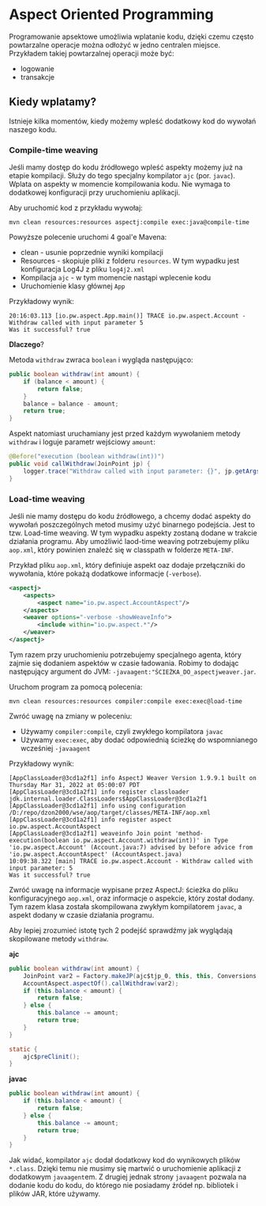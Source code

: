 # Aspect Oriented Programming

Programowanie apsektowe umożliwia wplatanie kodu, dzięki czemu często powtarzalne operacje można odłożyć w jedno centralen miejsce.
Przykładem takiej powtarzalnej operacji może być:
* logowanie
* transakcje

## Kiedy wplatamy?
Istnieje kilka momentów, kiedy możemy wpleść dodatkowy kod do wywołań naszego kodu.
### Compile-time weaving
Jeśli mamy dostęp do kodu źródłowego wpleść aspekty możemy już na etapie kompilacji. Służy do tego specjalny kompilator `ajc` (por. `javac`). Wplata on aspekty
w momencie kompilowania kodu. Nie wymaga to dodatkowej konfiguracji przy uruchomieniu aplikacji.

Aby uruchomić kod z przykładu wywołaj:

```shell
mvn clean resources:resources aspectj:compile exec:java@compile-time
```
Powyższe polecenie uruchomi 4 goal'e Mavena:
* clean - usunie poprzednie wyniki kompilacji
* Resources - skopiuje pliki z folderu `resources`. W tym wypadku jest konfiguracja Log4J z pliku `log4j2.xml`
* Kompilacja `ajc` - w tym momencie nastąpi wplecenie kodu
* Uruchomienie klasy głównej `App`

Przykładowy wynik:
```shell
20:16:03.113 [io.pw.aspect.App.main()] TRACE io.pw.aspect.Account - Withdraw called with input parameter 5
Was it successful? true
```
**Dlaczego**?

Metoda `withdraw` zwraca `boolean` i wygląda następująco:
```java
public boolean withdraw(int amount) {
    if (balance < amount) {
        return false;
    }
    balance = balance - amount;
    return true;
}
```
Aspekt natomiast uruchamiany jest przed każdym wywołaniem metody `withdraw` i loguje parametr wejściowy `amount`:
```java
@Before("execution (boolean withdraw(int))")
public void callWithdraw(JoinPoint jp) {
    logger.trace("Withdraw called with input parameter: {}", jp.getArgs()[0]);
}
```
### Load-time weaving
Jeśli nie mamy dostępu do kodu źródłowego, a chcemy dodać aspekty do wywołań poszczególnych metod musimy użyć binarnego podejścia.
Jest to tzw. Load-time weaving. W tym wypadku aspekty zostaną dodane w trakcie działania programu. Aby umożliwić laod-time weaving
potrzebujemy pliku `aop.xml`, który powinien znaleźć się w classpath w folderze `META-INF`.

Przykład pliku `aop.xml`, który definiuje aspekt oaz dodaje przełączniki do wywołania, które pokażą dodatkowe informacje (`-verbose`).
```xml
<aspectj>
    <aspects>
        <aspect name="io.pw.aspect.AccountAspect"/>
    </aspects>
    <weaver options="-verbose -showWeaveInfo">
        <include within="io.pw.aspect.*"/>
    </weaver>
</aspectj>
```
Tym razem przy uruchomieniu potrzebujemy specjalnego agenta, który zajmie się dodaniem aspektów w czasie ładowania. Robimy to dodając następujący argument do JVM:
`-javaagent:"ŚCIEŻKA_DO_aspectjweaver.jar`.

Uruchom program za pomocą polecenia:
```shell
mvn clean resources:resources compiler:compile exec:exec@load-time
```
Zwróć uwagę na zmiany w poleceniu:
* Używamy `compiler:compile`, czyli zwykłego kompilatora `javac`
* Używamy `exec:exec`, aby dodać odpowiednią ścieżkę do wspomnianego wcześniej `-javaagent`

Przykładowy wynik:
```shell
[AppClassLoader@3cd1a2f1] info AspectJ Weaver Version 1.9.9.1 built on Thursday Mar 31, 2022 at 05:00:07 PDT
[AppClassLoader@3cd1a2f1] info register classloader jdk.internal.loader.ClassLoaders$AppClassLoader@3cd1a2f1
[AppClassLoader@3cd1a2f1] info using configuration /D:/repo/dzon2000/wse/aop/target/classes/META-INF/aop.xml
[AppClassLoader@3cd1a2f1] info register aspect io.pw.aspect.AccountAspect
[AppClassLoader@3cd1a2f1] weaveinfo Join point 'method-execution(boolean io.pw.aspect.Account.withdraw(int))' in Type 'io.pw.aspect.Account' (Account.java:7) advised by before advice from 'io.pw.aspect.AccountAspect' (AccountAspect.java)
10:09:38.322 [main] TRACE io.pw.aspect.Account - Withdraw called with input parameter: 5
Was it successful? true
```
Zwróć uwagę na informacje wypisane przez AspectJ: ścieżka do pliku konfiguracyjnego `aop.xml`, oraz informacje o aspekcie, który został dodany. Tym razem
klasa została skompilowana zwykłym kompilatorem `javac`, a aspekt dodany w czasie działania programu.

Aby lepiej zrozumieć istotę tych 2 podejść sprawdźmy jak wyglądają skopilowane metody `withdraw`.

**ajc**
```java
public boolean withdraw(int amount) {
    JoinPoint var2 = Factory.makeJP(ajc$tjp_0, this, this, Conversions.intObject(amount));
    AccountAspect.aspectOf().callWithdraw(var2);
    if (this.balance < amount) {
        return false;
    } else {
        this.balance -= amount;
        return true;
    }
}

static {
    ajc$preClinit();
}
```
**javac**
```java
public boolean withdraw(int amount) {
    if (this.balance < amount) {
        return false;
    } else {
        this.balance -= amount;
        return true;
    }
}
```
Jak widać, kompilator `ajc` dodał dodatkowy kod do wynikowych plików `*.class`. Dzięki temu nie musimy się martwić o uruchomienie aplikacji z dodatkowym `javaagent`em. Z drugiej jednak strony
`javaagent` pozwala na dodanie kodu do kodu, do którego nie posiadamy źródeł np. bibliotek i plików JAR, które używamy.